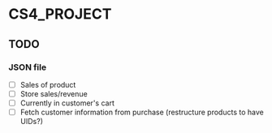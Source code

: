 # CS4_PROJECT

## TODO
### JSON file
- [ ] Sales of product
- [ ] Store sales/revenue
- [ ] Currently in customer's cart
- [ ] Fetch customer information from purchase (restructure products to have UIDs?)
